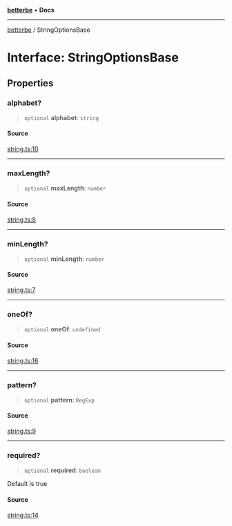 [**betterbe**](../README.md) • **Docs**

---

[betterbe](../README.md) / StringOptionsBase

# Interface: StringOptionsBase

## Properties

### alphabet?

> `optional` **alphabet**: `string`

#### Source

[string.ts:10](https://github.com/ericvera/betterbe/blob/main/src/string.ts#L10)

---

### maxLength?

> `optional` **maxLength**: `number`

#### Source

[string.ts:8](https://github.com/ericvera/betterbe/blob/main/src/string.ts#L8)

---

### minLength?

> `optional` **minLength**: `number`

#### Source

[string.ts:7](https://github.com/ericvera/betterbe/blob/main/src/string.ts#L7)

---

### oneOf?

> `optional` **oneOf**: `undefined`

#### Source

[string.ts:16](https://github.com/ericvera/betterbe/blob/main/src/string.ts#L16)

---

### pattern?

> `optional` **pattern**: `RegExp`

#### Source

[string.ts:9](https://github.com/ericvera/betterbe/blob/main/src/string.ts#L9)

---

### required?

> `optional` **required**: `boolean`

Default is true

#### Source

[string.ts:14](https://github.com/ericvera/betterbe/blob/main/src/string.ts#L14)
